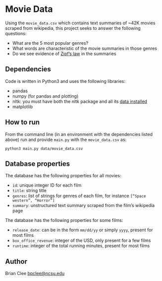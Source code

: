 # Movie Data

Using the `movie_data.csv` which contains text summaries of ~42K movies scraped from wikipedia, this project seeks to answer the following questions:
- What are the 5 most popular genres?
- What words are characteristic of the movie summaries in those genres
- Do we see evidence of [Zipf’s law](https://simple.wikipedia.org/wiki/Zipf%27s_law) in the summaries

## Dependencies

Code is written in Python3 and uses the following libraries:
- pandas
- numpy (for pandas and plotting)
- nltk: you must have both the nltk package and all its [data installed](http://www.nltk.org/data.html)
- matplotlib

## How to run

From the command line (in an environment with the dependencies listed above) run and provide `main.py` with the `movie_data.csv` as:  

`python3 main.py data/movie_data.csv`

## Database properties

The database has the following properties for all movies:
- `id`: unique integer ID for each film
- `title`: string title
- `genres`: list of strings for genres of each film, for instance `[“Space western”, “Horror”]`
- `summary`: unstructured text summary scraped from the film’s wikipedia page

The database has the following properties for some films:
- `release_date`: can be in the form `mm/dd/yy` or simply `yyyy`, present for most films
- `box_office_revenue`: integer of the USD, only present for a few films
- `runtime`: integer of the total running minutes, present for most films

## Author

Brian Clee
bpclee@ncsu.edu
